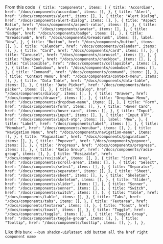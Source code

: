 

From this code ```
     {
      title: "Components",
      items: [
        {
          title: "Accordion",
          href: "/docs/components/accordion",
          items: [],
        },
        {
          title: "Alert",
          href: "/docs/components/alert",
          items: [],
        },
        {
          title: "Alert Dialog",
          href: "/docs/components/alert-dialog",
          items: [],
        },
        {
          title: "Aspect Ratio",
          href: "/docs/components/aspect-ratio",
          items: [],
        },
        {
          title: "Avatar",
          href: "/docs/components/avatar",
          items: [],
        },
        {
          title: "Badge",
          href: "/docs/components/badge",
          items: [],
        },
        {
          title: "Breadcrumb",
          href: "/docs/components/breadcrumb",
          items: [],
          label: "New",
        },
        {
          title: "Button",
          href: "/docs/components/button",
          items: [],
        },
        {
          title: "Calendar",
          href: "/docs/components/calendar",
          items: [],
        },
        {
          title: "Card",
          href: "/docs/components/card",
          items: [],
        },
        {
          title: "Carousel",
          href: "/docs/components/carousel",
          items: [],
        },
        {
          title: "Checkbox",
          href: "/docs/components/checkbox",
          items: [],
        },
        {
          title: "Collapsible",
          href: "/docs/components/collapsible",
          items: [],
        },
        {
          title: "Combobox",
          href: "/docs/components/combobox",
          items: [],
        },
        {
          title: "Command",
          href: "/docs/components/command",
          items: [],
        },
        {
          title: "Context Menu",
          href: "/docs/components/context-menu",
          items: [],
        },
        {
          title: "Data Table",
          href: "/docs/components/data-table",
          items: [],
        },
        {
          title: "Date Picker",
          href: "/docs/components/date-picker",
          items: [],
        },
        {
          title: "Dialog",
          href: "/docs/components/dialog",
          items: [],
        },
        {
          title: "Drawer",
          href: "/docs/components/drawer",
          items: [],
        },
        {
          title: "Dropdown Menu",
          href: "/docs/components/dropdown-menu",
          items: [],
        },
        {
          title: "Form",
          href: "/docs/components/form",
          items: [],
        },
        {
          title: "Hover Card",
          href: "/docs/components/hover-card",
          items: [],
        },
        {
          title: "Input",
          href: "/docs/components/input",
          items: [],
        },
        {
          title: "Input OTP",
          href: "/docs/components/input-otp",
          items: [],
          label: "New",
        },
        {
          title: "Label",
          href: "/docs/components/label",
          items: [],
        },
        {
          title: "Menubar",
          href: "/docs/components/menubar",
          items: [],
        },
        {
          title: "Navigation Menu",
          href: "/docs/components/navigation-menu",
          items: [],
        },
        {
          title: "Pagination",
          href: "/docs/components/pagination",
          items: [],
        },
        {
          title: "Popover",
          href: "/docs/components/popover",
          items: [],
        },
        {
          title: "Progress",
          href: "/docs/components/progress",
          items: [],
        },
        {
          title: "Radio Group",
          href: "/docs/components/radio-group",
          items: [],
        },
        {
          title: "Resizable",
          href: "/docs/components/resizable",
          items: [],
        },
        {
          title: "Scroll Area",
          href: "/docs/components/scroll-area",
          items: [],
        },
        {
          title: "Select",
          href: "/docs/components/select",
          items: [],
        },
        {
          title: "Separator",
          href: "/docs/components/separator",
          items: [],
        },
        {
          title: "Sheet",
          href: "/docs/components/sheet",
          items: [],
        },
        {
          title: "Skeleton",
          href: "/docs/components/skeleton",
          items: [],
        },
        {
          title: "Slider",
          href: "/docs/components/slider",
          items: [],
        },
        {
          title: "Sonner",
          href: "/docs/components/sonner",
          items: [],
        },
        {
          title: "Switch",
          href: "/docs/components/switch",
          items: [],
        },
        {
          title: "Table",
          href: "/docs/components/table",
          items: [],
        },
        {
          title: "Tabs",
          href: "/docs/components/tabs",
          items: [],
        },
        {
          title: "Textarea",
          href: "/docs/components/textarea",
          items: [],
        },
        {
          title: "Toast",
          href: "/docs/components/toast",
          items: [],
        },
        {
          title: "Toggle",
          href: "/docs/components/toggle",
          items: [],
        },
        {
          title: "Toggle Group",
          href: "/docs/components/toggle-group",
          items: [],
        },
        {
          title: "Tooltip",
          href: "/docs/components/tooltip",
          items: [],
        },
      ],
    },```

Like this ```bunx --bun shadcn-ui@latest add button all the href right component name```

